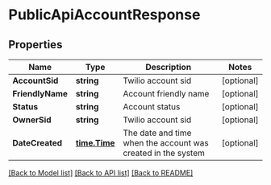 # PublicApiAccountResponse

## Properties

Name | Type | Description | Notes
------------ | ------------- | ------------- | -------------
**AccountSid** | **string** | Twilio account sid |[optional] 
**FriendlyName** | **string** | Account friendly name |[optional] 
**Status** | **string** | Account status |[optional] 
**OwnerSid** | **string** | Twilio account sid |[optional] 
**DateCreated** | [**time.Time**](time.Time.md) | The date and time when the account was created in the system |[optional] 

[[Back to Model list]](../README.md#documentation-for-models) [[Back to API list]](../README.md#documentation-for-api-endpoints) [[Back to README]](../README.md)


